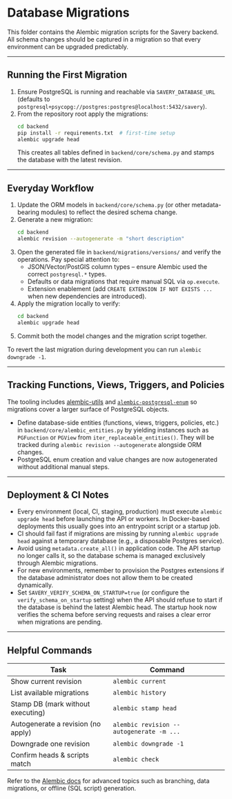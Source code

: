 # Database Migrations

This folder contains the Alembic migration scripts for the Savery backend. All
schema changes should be captured in a migration so that every environment can
be upgraded predictably.

---

## Running the First Migration

1. Ensure PostgreSQL is running and reachable via `SAVERY_DATABASE_URL`
   (defaults to `postgresql+psycopg://postgres:postgres@localhost:5432/savery`).
2. From the repository root apply the migrations:
   ```bash
   cd backend
   pip install -r requirements.txt  # first-time setup
   alembic upgrade head
   ```
   This creates all tables defined in `backend/core/schema.py` and stamps the
   database with the latest revision.

---

## Everyday Workflow

1. Update the ORM models in `backend/core/schema.py` (or other metadata-bearing
   modules) to reflect the desired schema change.
2. Generate a new migration:
   ```bash
   cd backend
   alembic revision --autogenerate -m "short description"
   ```
3. Open the generated file in `backend/migrations/versions/` and verify the
   operations. Pay special attention to:
   - JSON/Vector/PostGIS column types – ensure Alembic used the correct
     `postgresql.*` types.
   - Defaults or data migrations that require manual SQL via `op.execute`.
   - Extension enablement (add `CREATE EXTENSION IF NOT EXISTS ...` when new
     dependencies are introduced).
4. Apply the migration locally to verify:
   ```bash
   cd backend
   alembic upgrade head
   ```
5. Commit both the model changes and the migration script together.

To revert the last migration during development you can run
`alembic downgrade -1`.

---

## Tracking Functions, Views, Triggers, and Policies

The tooling includes
[alembic-utils](https://github.com/olirice/alembic_utils) and
[`alembic-postgresql-enum`](https://pypi.org/project/alembic-postgresql-enum/)
so migrations cover a larger surface of PostgreSQL objects.

- Define database-side entities (functions, views, triggers, policies, etc.) in
  `backend/core/alembic_entities.py` by yielding instances such as `PGFunction`
  or `PGView` from `iter_replaceable_entities()`. They will be tracked during
  `alembic revision --autogenerate` alongside ORM changes.
- PostgreSQL enum creation and value changes are now autogenerated without
  additional manual steps.

---

## Deployment & CI Notes

- Every environment (local, CI, staging, production) must execute
  `alembic upgrade head` before launching the API or workers. In Docker-based
  deployments this usually goes into an entrypoint script or a startup job.
- CI should fail fast if migrations are missing by running `alembic upgrade
  head` against a temporary database (e.g., a disposable Postgres service).
- Avoid using `metadata.create_all()` in application code. The API startup no
  longer calls it, so the database schema is managed exclusively through
  Alembic migrations.
- For new environments, remember to provision the Postgres extensions if the
  database administrator does not allow them to be created dynamically.
- Set `SAVERY_VERIFY_SCHEMA_ON_STARTUP=true` (or configure the
  `verify_schema_on_startup` setting) when the API should refuse to start if the
  database is behind the latest Alembic head. The startup hook now verifies the
  schema before serving requests and raises a clear error when migrations are
  pending.

---

## Helpful Commands

| Task                               | Command                                   |
|------------------------------------|-------------------------------------------|
| Show current revision              | `alembic current`                         |
| List available migrations          | `alembic history`                         |
| Stamp DB (mark without executing)  | `alembic stamp head`                      |
| Autogenerate a revision (no apply) | `alembic revision --autogenerate -m ...`  |
| Downgrade one revision             | `alembic downgrade -1`                    |
| Confirm heads & scripts match      | `alembic check`                           |

Refer to the [Alembic docs](https://alembic.sqlalchemy.org/) for advanced
topics such as branching, data migrations, or offline (SQL script) generation.
